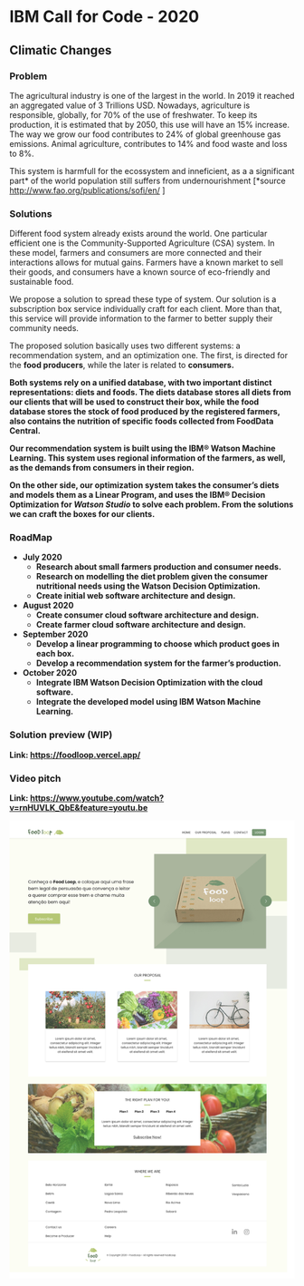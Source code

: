 # IBM Call for Code - 2020 
## Climatic Changes

### Problem
The agricultural industry is one of the largest in the world. In 2019 it reached an aggregated value of 3 Trillions USD. Nowadays, agriculture is responsible, globally, for 70% of the use of freshwater. To keep its production, it is estimated that by 2050, this use will have an 15% increase. The way we grow our food contributes to 24% of global greenhouse gas emissions. Animal agriculture, contributes to 14% and food waste and loss to 8%.

This system is harmfull for the ecossystem and inneficient, as a a significant part* of the world population still suffers from undernourishment [*source http://www.fao.org/publications/sofi/en/ ]

### Solutions
Different food system already exists around the world. One particular efficient one is the Community-Supported Agriculture (CSA) system. In these model, farmers and consumers are more connected and their interactions allows for mutual gains. Farmers have a known market to sell their goods, and consumers have a known source of eco-friendly and sustainable food.

We propose a solution to spread these type of system. Our solution is a subscription box service individually craft for each client. More than that, this service will provide information to the farmer to better supply their community needs.

The proposed solution basically uses two different systems: a recommendation system, and an optimization one. The first, is directed for the **food producers**, while the later is related to <b>consumers<b/>.

Both systems rely on a unified database, with two important distinct representations: diets and foods. The diets database stores all diets from our clients that will be used to construct their box, while the food database stores the stock of food produced by the registered farmers, also contains the nutrition of specific foods collected from FoodData Central.

Our recommendation system is built using the **IBM® Watson Machine Learning**. This system uses regional information of the farmers, as well, as the demands from consumers in their region.

On the other side, our optimization system takes the consumer’s diets and models them as a Linear Program, and uses the **IBM® Decision Optimization** for *Watson Studio* to solve each problem.  From the solutions we can craft the boxes for our clients.


### RoadMap

- July 2020
  - Research about small farmers production and consumer needs.
  - Research on modelling the diet problem given the consumer nutritional needs using the Watson Decision Optimization.
  - Create initial web software architecture and design.
- August 2020
  - Create consumer cloud software architecture and design.
  - Create farmer cloud software architecture and design.
- September 2020
  - Develop a linear programming to choose which product goes in each box.
  - Develop a recommendation system for the farmer’s production.
- October 2020
  - Integrate IBM Watson Decision Optimization with the cloud software.
  - Integrate the developed model using IBM Watson Machine Learning.


### Solution preview (WIP)
Link: https://foodloop.vercel.app/

### Video pitch
Link: https://www.youtube.com/watch?v=rnHUVLK_QbE&feature=youtu.be

![](foodloop/src/assets/img/prototype.png)
